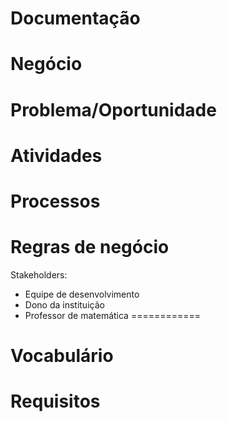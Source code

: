 # Documentação
Negócio 
=============

Problema/Oportunidade
=====================

Atividades
==========

Processos
==========

Regras de negócio
==================

Stakeholders:
- Equipe de desenvolvimento
- Dono da instituição 
- Professor de matemática
============

Vocabulário
============

Requisitos
===========


